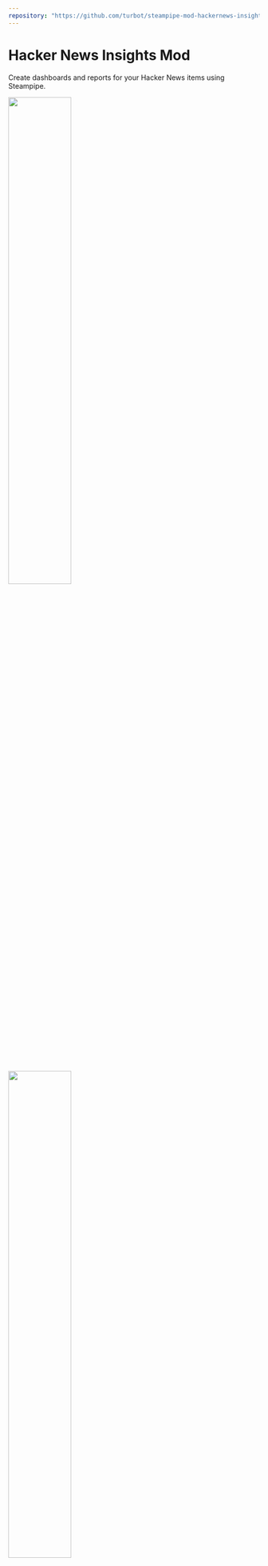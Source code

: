 ```yaml
---
repository: "https://github.com/turbot/steampipe-mod-hackernews-insights"
---
```


# Hacker News Insights Mod

Create dashboards and reports for your Hacker News items using Steampipe.

<img src="https://raw.githubusercontent.com/turbot/steampipe-mod-hackernews-insights/main/docs/images/hacker_news_sources.png" width="50%" type="thumbnail"/>
<img src="https://raw.githubusercontent.com/turbot/steampipe-mod-hackernews-insights/main/docs/images/hacker_news_stories.png" width="50%" type="thumbnail"/>

## Overview

Dashboards can help answer questions like:

- What are top rated stories?
- How many Show HN are there?
- Who are top 10 active hacker news users in last 24 hours
- What are the top 10 domains by max score?

## References

[Steampipe](https://steampipe.io) is an open source CLI to instantly query cloud APIs using SQL.

[Steampipe Mods](https://steampipe.io/docs/reference/mod-resources#mod) are collections of `named queries`, codified `controls` that can be used to test current configuration of your cloud resources against a desired configuration, and `dashboards` that organize and display key pieces of information.

## Documentation

- **[Dashboards →](https://hub.steampipe.io/mods/turbot/hackernews_insights/dashboards)**

## Getting started

### Installation

Download and install Steampipe (https://steampipe.io/downloads). Or use Brew:

```sh
brew tap turbot/tap
brew install steampipe
```

Install the Hacker News plugin with [Steampipe](https://steampipe.io):

```sh
steampipe plugin install hackernews
```

Clone:

```sh
git clone https://github.com/turbot/steampipe-mod-hackernews-insights.git
cd steampipe-mod-hackernews-insights
```

### Usage

Start your dashboard server to get started:

```sh
steampipe dashboard
```

By default, the dashboard interface will then be launched in a new browser window at https://localhost:9194. From here, you can view dashboards and reports.

### Credentials

### Configuration

No extra configuration is required.

## Contributing

If you have an idea for additional dashboards or just want to help maintain and extend this mod ([or others](https://github.com/topics/steampipe-mod)) we would love you to join the community and start contributing.

- **[Join our Slack community →](https://steampipe.io/community/join)** and hang out with other Mod developers.

Please see the [contribution guidelines](https://github.com/turbot/steampipe/blob/main/CONTRIBUTING.md) and our [code of conduct](https://github.com/turbot/steampipe/blob/main/CODE_OF_CONDUCT.md). All contributions are subject to the [Apache 2.0 open source license](https://github.com/turbot/steampipe-mod-hackernews-insights/blob/main/LICENSE).

Want to help but not sure where to start? Pick up one of the `help wanted` issues:

- [Steampipe](https://github.com/turbot/steampipe/labels/help%20wanted)
- [Hacker News Insights Mod](https://github.com/turbot/steampipe-mod-hackernews-insights/labels/help%20wanted)
